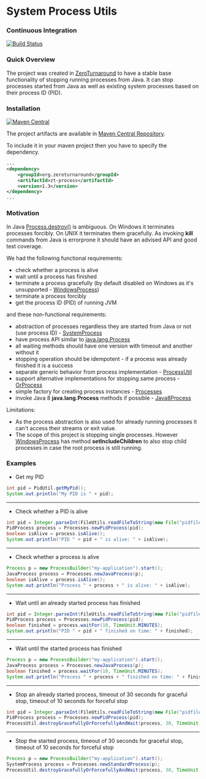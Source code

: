 # System Process Utils

### Continuous Integration 
[![Build Status](https://travis-ci.org/zeroturnaround/zt-process.png)](https://travis-ci.org/zeroturnaround/zt-process)

### Quick Overview

The project was created in [ZeroTurnaround](http://zeroturnaround.com/) to have a stable base functionality of stopping running processes from Java.
It can stop processes started from Java as well as existing system processes based on their process ID (PID).

### Installation
[![Maven Central](https://maven-badges.herokuapp.com/maven-central/org.zeroturnaround/zt-process/badge.svg)](https://maven-badges.herokuapp.com/maven-central/org.zeroturnaround/zt-process)

The project artifacts are available in [Maven Central Repository](http://search.maven.org/#browse%7C636943745).

To include it in your maven project then you have to specify the dependency.

```xml
...
<dependency>
    <groupId>org.zeroturnaround</groupId>
    <artifactId>zt-process</artifactId>
    <version>1.3</version>
</dependency>
...
```

### Motivation

In Java [Process.destroy()](https://docs.oracle.com/javase/8/docs/api/java/lang/Process.html#destroy--) is ambiguous.
On Windows it terminates processes forcibly. On UNIX it terminates them gracefully.
As invoking **kill** commands from Java is errorprone it should have an advised API and good test coverage.

We had the following functional requirements:

* check whether a process is alive
* wait until a process has finished
* terminate a process gracefully (by default disabled on Windows as it's unsupported - [WindowsProcess](https://github.com/zeroturnaround/zt-process/blob/master/src/main/java/org/zeroturnaround/process/WindowsProcess.java))
* terminate a process forcibly
* get the process ID (PID) of running JVM

and these non-functional requirements:

* abstraction of processes regardless they are started from Java or not (use process ID) - [SystemProcess](https://github.com/zeroturnaround/zt-process/blob/master/src/main/java/org/zeroturnaround/process/SystemProcess.java)
* have process API similar to [java.lang.Process](https://docs.oracle.com/javase/8/docs/api/java/lang/Process.html) 
* all waiting methods should have one version with timeout and another without it 
* stopping operation should be idempotent - if a process was already finished it is a success 
* separate generic behavior from process implementation - [ProcessUtil](https://github.com/zeroturnaround/zt-process/blob/master/src/main/java/org/zeroturnaround/process/ProcessUtil.java)
* support alternative implementations for stopping same process - [OrProcess](https://github.com/zeroturnaround/zt-process/blob/master/src/main/java/org/zeroturnaround/process/OrProcess.java)
* simple factory for creating process instances - [Processes](https://github.com/zeroturnaround/zt-process/blob/master/src/main/java/org/zeroturnaround/process/Processes.java)
* invoke Java 8 **java.lang.Process** methods if possible - [Java8Process](https://github.com/zeroturnaround/zt-process/blob/master/src/main/java/org/zeroturnaround/process/Java8Process.java)

Limitations:

* As the process abstraction is also used for already running processes it can't access their streams or exit value.
* The scope of this project is stopping single processes. However [WindowsProcess](https://github.com/zeroturnaround/zt-process/blob/master/src/main/java/org/zeroturnaround/process/WindowsProcess.java)
has method **setIncludeChildren** to also stop child processes in case the root process is still running.

### Examples

* Get my PID

```java
int pid = PidUtil.getMyPid();
System.out.println("My PID is " + pid);
```

<hr/>

* Check whether a PID is alive

```java
int pid = Integer.parseInt(FileUtils.readFileToString(new File("pidfile")));
PidProcess process = Processes.newPidProcess(pid);
boolean isAlive = process.isAlive();
System.out.println("PID " + pid + " is alive: " + isAlive);
```

<hr/>

* Check whether a process is alive

```java
Process p = new ProcessBuilder("my-application").start();
JavaProcess process = Processes.newJavaProcess(p);
boolean isAlive = process.isAlive();
System.out.println("Process " + process + " is alive: " + isAlive);
```

<hr/>

* Wait until an already started process has finished

```java
int pid = Integer.parseInt(FileUtils.readFileToString(new File("pidfile")));
PidProcess process = Processes.newPidProcess(pid);
boolean finished = process.waitFor(10, TimeUnit.MINUTES);
System.out.println("PID " + pid + " finished on time: " + finished);
```

<hr/>

* Wait until the started process has finished

```java
Process p = new ProcessBuilder("my-application").start();
JavaProcess process = Processes.newJavaProcess(p);
boolean finished = process.waitFor(10, TimeUnit.MINUTES);
System.out.println("Process " + process + " finished on time: " + finished);
```

<hr/>

* Stop an already started process, timeout of 30 seconds for graceful stop, timeout of 10 seconds for forceful stop

```java
int pid = Integer.parseInt(FileUtils.readFileToString(new File("pidfile")));
PidProcess process = Processes.newPidProcess(pid);
ProcessUtil.destroyGracefullyOrForcefullyAndWait(process, 30, TimeUnit.SECONDS, 10, TimeUnit.SECONDS);
```

<hr/>

* Stop the started process, timeout of 30 seconds for graceful stop, timeout of 10 seconds for forceful stop

```java
Process p = new ProcessBuilder("my-application").start();
SystemProcess process = Processes.newStandardProcess(p);
ProcessUtil.destroyGracefullyOrForcefullyAndWait(process, 30, TimeUnit.SECONDS, 10, TimeUnit.SECONDS);
```
